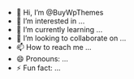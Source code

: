 - 👋 Hi, I’m @BuyWpThemes
- 👀 I’m interested in ...
- 🌱 I’m currently learning ...
- 💞️ I’m looking to collaborate on ...
- 📫 How to reach me ...
- 😄 Pronouns: ...
- ⚡ Fun fact: ...

<!---
BuyWpThemes/BuyWpThemes is a ✨ special ✨ repository because its `README.md` (this file) appears on your GitHub profile.
You can click the Preview link to take a look at your changes.
--->
